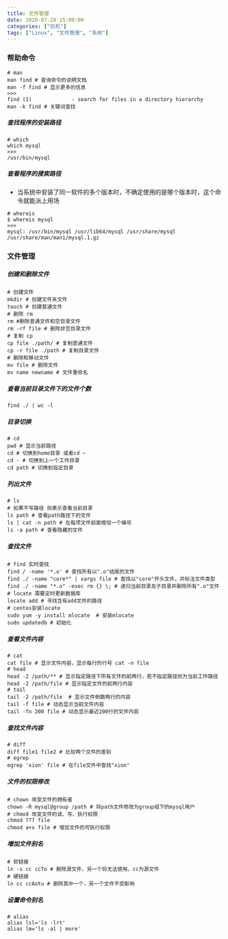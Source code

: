 ```yaml
---
title: 文件管理
date: 2020-07-28 15:00:00
categories: ["玩机"]
tags: ["Linux", "文件管理", "系统"]
---
```

### 帮助命令

~~~shell
# man
man find # 查询命令的说明文档
man -f find # 显示更多的信息
>>> 
find (1)             - search for files in a directory hierarchy
man -k find # 关键词查找
~~~
<!--more-->


#####   查找程序的安装路径

~~~shell
# which
which mysql
>>>
/usr/bin/mysql
~~~

#####   查看程序的搜索路径

+   当系统中安装了同一软件的多个版本时，不确定使用的是哪个版本时，这个命令就能派上用场

~~~shell
# whereis
$ whereis mysql
>>>
mysql: /usr/bin/mysql /usr/lib64/mysql /usr/share/mysql /usr/share/man/man1/mysql.1.gz
~~~

### 文件管理

#####   创建和删除文件

~~~shell
# 创建文件
mkdir # 创建文件夹文件
touch # 创建普通文件
# 删除 rm
rm #删除普通文件和空目录文件
rm -rf file # 删除非空目录文件
# 复制 cp
cp file ./path/ # 复制普通文件
cp -r file ./path # 复制目录文件
# 删除和移动文件
mv file # 删除文件
mv name newname # 文件重命名
~~~

#####   查看当前目录文件下的文件个数

~~~shell
find ./ | wc -l
~~~

#####   目录切换

~~~shell
# cd
pwd # 显示当前路径
cd # 切换到home目录 或者cd ~
cd - # 切换到上一个工作目录
cd path # 切换到指定目录
~~~

#####   列出文件

~~~shell
# ls
# 如果不写路径 则表示查看当前目录
ls path # 查看path路径下的文件
ls | cat -n path # 在每项文件前面增加一个编号
ls -a path # 查看隐藏的文件
~~~

#####   查找文件

~~~shell
# find 实时查找
find / -name '*.o' # 查找所有以".o"结尾的文件
find ./ -name "core*" | xargs file # 查找以"core"开头文件，并标注文件类型
find ./ -name "*.o" -exec rm {} \; # 递归当前目录及子目录并删除所有".o"文件
# locate 需要定时更新数据库
locate add # 寻找含有add文件的路径
# centos安装locate
sudo yum -y install mlocate  # 安装mlocate
sudo updatedb # 初始化
~~~

#####   查看文件内容

~~~shell
# cat
cat file # 显示文件内容，显示每行的行号 cat -n file
# head
head -2 /path/** # 显示指定路径下所有文件的前两行，若不指定路径则为当前工作路径
head -2 /path/file # 显示指定文件的前两行内容
# tail
tail -2 /path/file  # 显示文件倒数两行的内容
tail -f file # 动态显示当前文件内容
tail -fn 200 file # 动态显示最近200行的文件内容
~~~

#####   查找文件内容

~~~shell
# diff
diff file1 file2 # 比较两个文件的差别
# egrep
egrep 'xion' file # 在file文件中查找"xion"

~~~

#####   文件的权限修改

~~~shell
# chown 改变文件的拥有者
chown -R mysql@group /path # 将path文件修改为group组下的mysql用户
# chmod 改变文件的读、写、执行权限
chmod 777 file
chmod a+x file # 增加文件的可执行权限
~~~

#####   增加文件别名

~~~shell
# 软链接
ln -s cc ccTo # 删除源文件，另一个将无法使用。cc为源文件
# 硬链接
ln cc ccAotu # 删除其中一个，另一个文件不受影响
~~~

#####   设置命令别名

~~~shell
# alias
alias lsl='ls -lrt'
alias lm='ls -al | more'
~~~